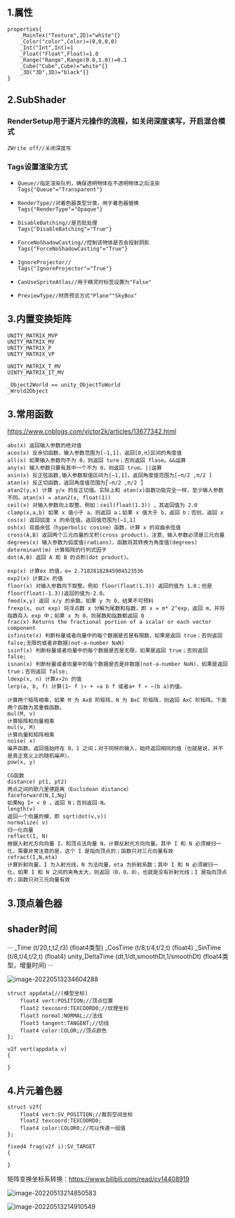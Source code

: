 ## 1.属性

```
properties{
	_MainTex("Texture",2D)="white"{}
	_Color("color",Color)=(0,0,0,0)
	_Int("Int",Int)=1
	_Float("Float",Float)=1.0
	_Range("Range",Range(0.0,1.0))=0.1
	_Cube("Cube",Cube)="white"{}
	_3D("3D",3D)="black"{}
}
```

## 2.SubShader

### RenderSetup用于逐片元操作的流程，如关闭深度读写，开启混合模式

```
ZWrite off//关闭深度写
```

### Tags设置渲染方式

- ```
  Queue//指定渲染队列，确保透明物体在不透明物体之后渲染
  Tags{"Queue"="Transparent"}
  ```

- ```
  RenderType//对着色器类型分类，用于着色器替换
  Tags{"RenderType"="Opaque"}
  ```

- ```
  DisableBatching//是否批处理
  Tags{"DisableBatching"="True"}
  ```

- ```
  ForceNoShadowCasting//控制该物体是否会投射阴影
  Tags{"ForceNoShadowCasting"="True"}
  ```

- ```
  IgnoreProjector//
  Tags{"IgnoreProjector"="True"}
  ```

- ```
  CanUseSpriteAtlas//用于精灵时标签设置为"False"
  
  ```

- ```
  PreviewType//材质预览方式"Plane""SkyBox"
  ```

## 3.内置变换矩阵
```
UNITY_MATRIX_MVP
UNITY_MATRIX_MV
UNITY_MATRIX_P
UNITY_MATRIX_VP

UNITY_MATRIX_T_MV
UINTY_MATRIX_IT_MV

_Object2World == unity_ObjectToWorld
_Wrold2Object

```
## 3.常用函数
https://www.cnblogs.com/victor2k/articles/13677342.html
```
abs(x) 返回输入参数的绝对值
acos(x) 反余切函数，输入参数范围为[-1,1]，返回[0,π]区间的角度值
all(x) 如果输入参数均不为 0，则返回 ture；否则返回 flase。&&运算
any(x) 输入参数只要有其中一个不为 0，则返回 true。||运算
asin(x) 反正弦函数,输入参数取值区间为[−1,1]，返回角度值范围为[−π/2 ,π/2 ]
atan(x) 反正切函数，返回角度值范围为⎡−π/2 ,π/2 ⎤
atan2(y,x) 计算 y/x 的反正切值。实际上和 atan(x)函数功能完全一样，至少输入参数不同。atan(x) = atan2(x, float(1))
ceil(x) 对输入参数向上取整。例如：ceil(float(1.3)) ，其返回值为 2.0
clamp(x,a,b) 如果 x 值小于 a，则返回 a；如果 x 值大于 b，返回 b；否则，返回 x
cos(x) 返回弧度 x 的余弦值。返回值范围为[−1,1]
osh(x) 双曲余弦（hyperbolic cosine）函数，计算 x 的双曲余弦值
cross(A,B) 返回两个三元向量的叉积(cross product)。注意，输入参数必须是三元向量
degrees(x) 输入参数为弧度值(radians)，函数将其转换为角度值(degrees)
determinant(m) 计算矩阵的行列式因子
dot(A,B) 返回 A 和 B 的点积(dot product)。

exp(x) 计算ex 的值，e= 2.71828182845904523536
exp2(x) 计算2x 的值
floor(x) 对输入参数向下取整。例如 floor(float(1.3)) 返回的值为 1.0；但是 floor(float(-1.3))返回的值为-2.0。
fmod(x,y) 返回 x/y 的余数。如果 y 为 0，结果不可预料
frexp(x, out exp) 将浮点数 x 分解为尾数和指数，即 x = m* 2^exp，返回 m，并将指数存入 exp 中；如果 x 为 0，则尾数和指数都返回 0
frac(x) Returns the fractional portion of a scalar or each vector component
isfinite(x) 判断标量或者向量中的每个数据是否是有限数，如果是返回 true；否则返回 false;无限的或者非数据(not-a-number NaN)
isinf(x) 判断标量或者向量中的每个数据是否是无限，如果是返回 true；否则返回 false;
isnan(x) 判断标量或者向量中的每个数据是否是非数据(not-a-number NaN)，如果是返回 true；否则返回 false;
ldexp(x, n) 计算x∗2n 的值
lerp(a, b, f) 计算(1− f )∗ + ∗a b f 或者a+ f ∗ −(b a)的值。

计算两个矩阵相乘，如果 M 为 AxB 阶矩阵，N 为 BxC 阶矩阵，则返回 AxC 阶矩阵。下面两个函数为其重载函数。
mul(M, v)
计算矩阵和向量相乘
mul(v, M)
计算向量和矩阵相乘
noise( x)
噪声函数，返回值始终在 0，1 之间；对于同样的输入，始终返回相同的值（也就是说，并不是真正意义上的随机噪声）。
pow(x, y)

CG函数
distance( pt1, pt2)
两点之间的欧几里德距离（Euclidean distance）
faceforward(N,I,Ng)
如果Ng I• < 0 ，返回 N；否则返回-N。
length(v)
返回一个向量的模，即 sqrt(dot(v,v))
normalize( v)
归一化向量
reflect(I, N)
根据入射光方向向量 I，和顶点法向量 N，计算反射光方向向量。其中 I 和 N 必须被归一化，需要非常注意的是，这个 I 是指向顶点的；函数只对三元向量有效
refract(I,N,eta)
计算折射向量，I 为入射光线，N 为法向量，eta 为折射系数；其中 I 和 N 必须被归一化，如果 I 和 N 之间的夹角太大，则返回（0，0，0），也就是没有折射光线；I 是指向顶点的；函数只对三元向量有效
```
## 3.顶点着色器

## shader时间
···
_Time (t/20,t,t*2,t*3) (float4类型)
_CosTime (t/8,t/4,t/2,t) (float4)
_SinTime (t/8,t/4,t/2,t) (float4)
unity_DeltaTime (dt,1/dt,smoothDt,1/smoothDt) (float4类型，增量时间)
···

![image-20220513234604288](C:\Users\19350\AppData\Roaming\Typora\typora-user-images\image-20220513234604288.png)

```
struct appdata{//(模型坐标)
	float4 vert:POSITION;//顶点位置
	float2 texcoord:TEXCOORD0;//纹理坐标
	float3 normal:NORMAL;//法线
	float3 tangent:TANGENT;//切线
	float4 color:COLOR;//顶点颜色
};

v2f vert(appdata v)
{
	
}
```



## 4.片元着色器

```
struct v2f{
	float4 vert:SV_POSITION;//裁剪空间坐标
	float2 texcoord:TEXCOORD0;
	float4 color:COLOR0;//可以传递一组值
};

fixed4 frag(v2f i):SV_TARGET
{

}
```

矩阵变换坐标系转换：https://www.bilibili.com/read/cv14408919

![image-20220513214850583](C:\Users\19350\AppData\Roaming\Typora\typora-user-images\image-20220513214850583.png)

![image-20220513214910549](C:\Users\19350\AppData\Roaming\Typora\typora-user-images\image-20220513214910549.png)

